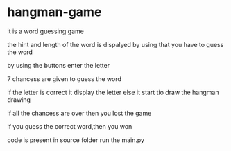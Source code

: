 # hangman-game
it is a word guessing game

the hint and length of the word is dispalyed by using that you have to guess the word

by using the buttons enter the letter

7 chancess are given to guess the word

if the letter is correct it display the letter else it start tio draw the hangman drawing

if all the chancess are over then you lost the game

if you guess the correct word,then you won

code is present in source folder
run the main.py
